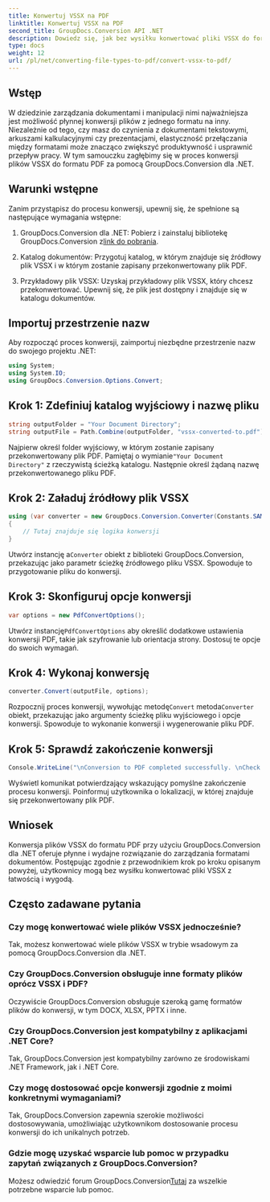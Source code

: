 ```yaml
---
title: Konwertuj VSSX na PDF
linktitle: Konwertuj VSSX na PDF
second_title: GroupDocs.Conversion API .NET
description: Dowiedz się, jak bez wysiłku konwertować pliki VSSX do formatu PDF za pomocą GroupDocs.Conversion dla .NET. Usprawnij przepływ pracy w zakresie zarządzania dokumentami.
type: docs
weight: 12
url: /pl/net/converting-file-types-to-pdf/convert-vssx-to-pdf/
---
```

## Wstęp
W dziedzinie zarządzania dokumentami i manipulacji nimi najważniejsza jest możliwość płynnej konwersji plików z jednego formatu na inny. Niezależnie od tego, czy masz do czynienia z dokumentami tekstowymi, arkuszami kalkulacyjnymi czy prezentacjami, elastyczność przełączania między formatami może znacząco zwiększyć produktywność i usprawnić przepływ pracy. W tym samouczku zagłębimy się w proces konwersji plików VSSX do formatu PDF za pomocą GroupDocs.Conversion dla .NET.
## Warunki wstępne
Zanim przystąpisz do procesu konwersji, upewnij się, że spełnione są następujące wymagania wstępne:
1.  GroupDocs.Conversion dla .NET: Pobierz i zainstaluj bibliotekę GroupDocs.Conversion z[link do pobrania](https://releases.groupdocs.com/conversion/net/).
   
2. Katalog dokumentów: Przygotuj katalog, w którym znajduje się źródłowy plik VSSX i w którym zostanie zapisany przekonwertowany plik PDF.
3. Przykładowy plik VSSX: Uzyskaj przykładowy plik VSSX, który chcesz przekonwertować. Upewnij się, że plik jest dostępny i znajduje się w katalogu dokumentów.

## Importuj przestrzenie nazw
Aby rozpocząć proces konwersji, zaimportuj niezbędne przestrzenie nazw do swojego projektu .NET:
```csharp
using System;
using System.IO;
using GroupDocs.Conversion.Options.Convert;
```

## Krok 1: Zdefiniuj katalog wyjściowy i nazwę pliku
```csharp
string outputFolder = "Your Document Directory";
string outputFile = Path.Combine(outputFolder, "vssx-converted-to.pdf");
```
 Najpierw określ folder wyjściowy, w którym zostanie zapisany przekonwertowany plik PDF. Pamiętaj o wymianie`"Your Document Directory"` z rzeczywistą ścieżką katalogu. Następnie określ żądaną nazwę przekonwertowanego pliku PDF.
## Krok 2: Załaduj źródłowy plik VSSX
```csharp
using (var converter = new GroupDocs.Conversion.Converter(Constants.SAMPLE_VSSX))
{
    // Tutaj znajduje się logika konwersji
}
```
 Utwórz instancję a`Converter` obiekt z biblioteki GroupDocs.Conversion, przekazując jako parametr ścieżkę źródłowego pliku VSSX. Spowoduje to przygotowanie pliku do konwersji.
## Krok 3: Skonfiguruj opcje konwersji
```csharp
var options = new PdfConvertOptions();
```
 Utwórz instancję`PdfConvertOptions` aby określić dodatkowe ustawienia konwersji PDF, takie jak szyfrowanie lub orientacja strony. Dostosuj te opcje do swoich wymagań.
## Krok 4: Wykonaj konwersję
```csharp
converter.Convert(outputFile, options);
```
 Rozpocznij proces konwersji, wywołując metodę`Convert` metoda`Converter` obiekt, przekazując jako argumenty ścieżkę pliku wyjściowego i opcje konwersji. Spowoduje to wykonanie konwersji i wygenerowanie pliku PDF.
## Krok 5: Sprawdź zakończenie konwersji
```csharp
Console.WriteLine("\nConversion to PDF completed successfully. \nCheck output in {0}", outputFolder);
```
Wyświetl komunikat potwierdzający wskazujący pomyślne zakończenie procesu konwersji. Poinformuj użytkownika o lokalizacji, w której znajduje się przekonwertowany plik PDF.

## Wniosek
Konwersja plików VSSX do formatu PDF przy użyciu GroupDocs.Conversion dla .NET oferuje płynne i wydajne rozwiązanie do zarządzania formatami dokumentów. Postępując zgodnie z przewodnikiem krok po kroku opisanym powyżej, użytkownicy mogą bez wysiłku konwertować pliki VSSX z łatwością i wygodą.
## Często zadawane pytania
### Czy mogę konwertować wiele plików VSSX jednocześnie?
Tak, możesz konwertować wiele plików VSSX w trybie wsadowym za pomocą GroupDocs.Conversion dla .NET.
### Czy GroupDocs.Conversion obsługuje inne formaty plików oprócz VSSX i PDF?
Oczywiście GroupDocs.Conversion obsługuje szeroką gamę formatów plików do konwersji, w tym DOCX, XLSX, PPTX i inne.
### Czy GroupDocs.Conversion jest kompatybilny z aplikacjami .NET Core?
Tak, GroupDocs.Conversion jest kompatybilny zarówno ze środowiskami .NET Framework, jak i .NET Core.
### Czy mogę dostosować opcje konwersji zgodnie z moimi konkretnymi wymaganiami?
Tak, GroupDocs.Conversion zapewnia szerokie możliwości dostosowywania, umożliwiając użytkownikom dostosowanie procesu konwersji do ich unikalnych potrzeb.
### Gdzie mogę uzyskać wsparcie lub pomoc w przypadku zapytań związanych z GroupDocs.Conversion?
 Możesz odwiedzić forum GroupDocs.Conversion[Tutaj](https://forum.groupdocs.com/c/conversion/11) za wszelkie potrzebne wsparcie lub pomoc.